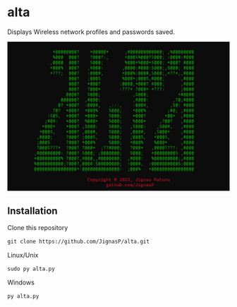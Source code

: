 # alta
Displays Wireless network profiles and passwords saved.

![](https://raw.githubusercontent.com/JignasP/alta/main/banner.png)

## Installation 
Clone this repository
```markdown
git clone https://github.com/JignasP/alta.git
```
Linux/Unix
```markdown
sudo py alta.py
```
Windows
```markdown
py alta.py
```
